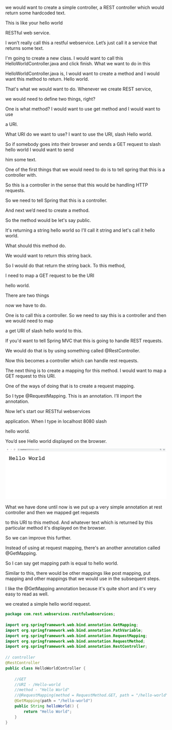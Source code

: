 we would want to create a simple controller, a REST controller which would return some hardcoded text.

This is like your hello world

RESTful web service.

I won’t really call this a restful webservice. Let’s just call it a service that returns some text.

I'm going to create a new class. I would want to call this HelloWorldController.java and click finish. What we want to do in this

HelloWorldController.java is, I would want to create a method and I would want this method to return. Hello world.

That's what we would want to do. Whenever we create REST service,

we would need to define two things, right?

One is what method? I would want to use get method and I would want to use

a URI.

What URI do we want to use? I want to use the URI, slash Hello world.

So if somebody goes into their browser and sends a GET request to slash hello world I would want to send

him some text.

One of the first things that we would need to do is to tell spring that this is a controller with.

So this is a controller in the sense that this would be handling HTTP requests.

So we need to tell Spring that this is a controller.

And next we’d need to create a method.

So the method would be let's say public.

It's returning a string hello world so I'll call it string and let's call it hello world.

What should this method do.

We would want to return this string back.

So I would do that return the string back. To this method,

I need to map a GET request to be the URI

hello world.

There are two things

now we have to do.

One is to call this a controller. So we need to say this is a controller and then we would need to map

a get URI of slash hello world to this.

If you'd want to tell Spring MVC that this is going to handle REST requests.

We would do that is by using something called @RestController.

Now this becomes a controller which can handle rest requests.

The next thing is to create a mapping for this method. I would want to map a GET request to this URI.

One of the ways of doing that is to create a request mapping.

So I type @RequestMapping. This is an annotation. I’ll import the annotation.

Now let's start our RESTful webservices

application. When I type in localhost 8080 slash

hello world.

You’d see Hello world displayed on the browser.

![](https://github.com/abhinavkorpal/microservices/blob/master/images/hello_world.png)

What we have done until now is we put up a very simple annotation at rest controller and then we mapped get requests

to this URI to this method. And whatever text which is returned by this particular method it's displayed on the browser. 

So we can improve this further.

Instead of using at request mapping, there's an another annotation called @GetMapping.

So I can say get mapping path is equal to hello world. 

Similar to this, there would be other mappings like post mapping, put mapping and other mappings that we would use in the subsequent steps.

I like the @GetMapping annotation because it's quite short and it's very easy to read as well.

we created a simple hello world request.

```java
package com.rest.webservices.restfulwebservices;

import org.springframework.web.bind.annotation.GetMapping;
import org.springframework.web.bind.annotation.PathVariable;
import org.springframework.web.bind.annotation.RequestMapping;
import org.springframework.web.bind.annotation.RequestMethod;
import org.springframework.web.bind.annotation.RestController;

// controller
@RestController
public class HelloWorldController {
	
	//GET 
	//URI - /Hello-world
	//method - "Hello World"
	//@RequestMapping(method = RequestMethod.GET, path = "/hello-world")
	@GetMapping(path = "/hello-world")
	public String helloWorld() {
		return "Hello World";
	}
}
```
